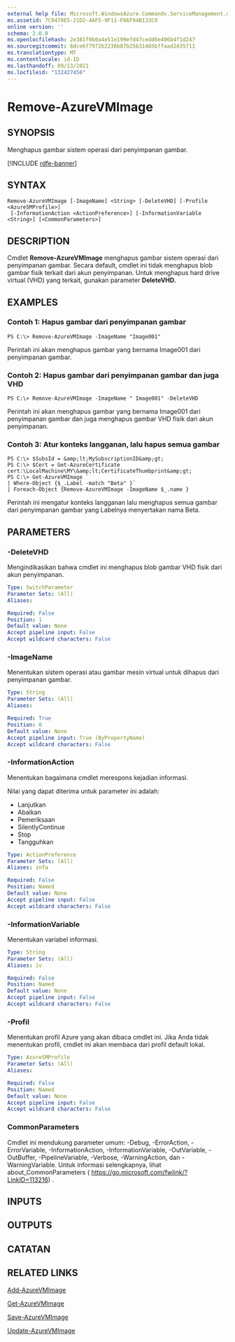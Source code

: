 ```yaml
---
external help file: Microsoft.WindowsAzure.Commands.ServiceManagement.dll-Help.xml
ms.assetid: 7C9470E5-21D2-4AF5-9F11-F66F94B133C0
online version: ''
schema: 2.0.0
ms.openlocfilehash: 2e381f0b0a4e51e199efd47cedd6e406b4f1d247
ms.sourcegitcommit: 6dce6f7972b2236b87b25b31465bffaad2435711
ms.translationtype: MT
ms.contentlocale: id-ID
ms.lasthandoff: 09/13/2021
ms.locfileid: "132427456"
---
```

# Remove-AzureVMImage

## SYNOPSIS
Menghapus gambar sistem operasi dari penyimpanan gambar.

[!INCLUDE [rdfe-banner](../../includes/rdfe-banner.md)]

## SYNTAX

```
Remove-AzureVMImage [-ImageName] <String> [-DeleteVHD] [-Profile <AzureSMProfile>]
 [-InformationAction <ActionPreference>] [-InformationVariable <String>] [<CommonParameters>]
```

## DESCRIPTION
Cmdlet **Remove-AzureVMImage** menghapus gambar sistem operasi dari penyimpanan gambar.
Secara default, cmdlet ini tidak menghapus blob gambar fisik terkait dari akun penyimpanan.
Untuk menghapus hard drive virtual (VHD) yang terkait, gunakan parameter **DeleteVHD.**

## EXAMPLES

### Contoh 1: Hapus gambar dari penyimpanan gambar
```
PS C:\> Remove-AzureVMImage -ImageName "Image001"
```

Perintah ini akan menghapus gambar yang bernama Image001 dari penyimpanan gambar.

### Contoh 2: Hapus gambar dari penyimpanan gambar dan juga VHD
```
PS C:\> Remove-AzureVMImage -ImageName " Image001" -DeleteVHD
```

Perintah ini akan menghapus gambar yang bernama Image001 dari penyimpanan gambar dan juga menghapus gambar VHD fisik dari akun penyimpanan.

### Contoh 3: Atur konteks langganan, lalu hapus semua gambar
```
PS C:\> $SubsId = &amp;lt;MySubscriptionID&amp;gt;
PS C:\> $Cert = Get-AzureCertificate cert:\LocalMachine\MY\&amp;lt;CertificateThumbprint&amp;gt;
PS C:\> Get-AzureVMImage `
| Where-Object {$_.Label -match "Beta" }`
| Foreach-Object {Remove-AzureVMImage -ImageName $_.name }
```

Perintah ini mengatur konteks langganan lalu menghapus semua gambar dari penyimpanan gambar yang Labelnya menyertakan nama Beta.

## PARAMETERS

### -DeleteVHD
Mengindikasikan bahwa cmdlet ini menghapus blob gambar VHD fisik dari akun penyimpanan.

```yaml
Type: SwitchParameter
Parameter Sets: (All)
Aliases: 

Required: False
Position: 1
Default value: None
Accept pipeline input: False
Accept wildcard characters: False
```

### -ImageName
Menentukan sistem operasi atau gambar mesin virtual untuk dihapus dari penyimpanan gambar.

```yaml
Type: String
Parameter Sets: (All)
Aliases: 

Required: True
Position: 0
Default value: None
Accept pipeline input: True (ByPropertyName)
Accept wildcard characters: False
```

### -InformationAction
Menentukan bagaimana cmdlet merespons kejadian informasi.

Nilai yang dapat diterima untuk parameter ini adalah:

- Lanjutkan
- Abaikan
- Pemeriksaan
- SilentlyContinue
- Stop
- Tangguhkan

```yaml
Type: ActionPreference
Parameter Sets: (All)
Aliases: infa

Required: False
Position: Named
Default value: None
Accept pipeline input: False
Accept wildcard characters: False
```

### -InformationVariable
Menentukan variabel informasi.

```yaml
Type: String
Parameter Sets: (All)
Aliases: iv

Required: False
Position: Named
Default value: None
Accept pipeline input: False
Accept wildcard characters: False
```

### -Profil
Menentukan profil Azure yang akan dibaca cmdlet ini.
Jika Anda tidak menentukan profil, cmdlet ini akan membaca dari profil default lokal.

```yaml
Type: AzureSMProfile
Parameter Sets: (All)
Aliases: 

Required: False
Position: Named
Default value: None
Accept pipeline input: False
Accept wildcard characters: False
```

### CommonParameters
Cmdlet ini mendukung parameter umum: -Debug, -ErrorAction, -ErrorVariable, -InformationAction, -InformationVariable, -OutVariable, -OutBuffer, -PipelineVariable, -Verbose, -WarningAction, dan -WarningVariable. Untuk informasi selengkapnya, lihat about_CommonParameters ( https://go.microsoft.com/fwlink/?LinkID=113216) .

## INPUTS

## OUTPUTS

## CATATAN

## RELATED LINKS

[Add-AzureVMImage](./Add-AzureVMImage.md)

[Get-AzureVMImage](./Get-AzureVMImage.md)

[Save-AzureVMImage](./Save-AzureVMImage.md)

[Update-AzureVMImage](./Update-AzureVMImage.md)


